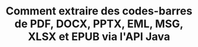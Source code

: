 ---
############################# Static ############################
layout: "auto-gen-gist"
draft: false
path: "fr/parser/java/extract/barcode/xlsx/"
otherformats: DOC DOT DOCX DOCM DOTX DOTM TXT ODT OTT RTF PDF XHTML MHTML MD XML EPUB FB2 CHM XLS XLT XLSM XLSB XLTX XLTM ODS CSV OTS XLA XLAM PPT PPTX  PPS POT PPSX PPTM POTX PPSM ODP OTP PST OST EML EMLX MSG ONE 

############################# Head ############################
head_title: "Extraire les codes-barres d'Excel, Word, PDF et autres documents via l'API Java "
head_description: "L'API Java GroupDocs.Parser permet aux développeurs de logiciels d'extraire des codes-barres à partir de PDF, MS Excel, Word, PowerPoint, Outlook, OneNote et d'autres documents dans les applications Java."

############################# Header ############################
title: "Comment extraire des codes-barres de PDF, DOCX, PPTX, EML, MSG, XLSX et EPUB via l'API Java"
description: "L'API Java GroupDocs.Parser permet aux développeurs de logiciels d'extraire des codes-barres de PDF, Word (DOC, DOCX), Excel (XLS, XLSX), PowerPoint (PPT, PPTX), Outlook (EML, MSG) et de nombreux autres documents."

######################### Download Button #######################
button:
    enable: true

############################# About ############################
about:
    enable: true
    title: "Apprenez à extraire des codes-barres d'Excel, Word, PDF et autres documents via Java ?"
    content: |
       L'image des codes à barres se compose d'une série de lignes noires parallèles et d'espaces blancs de largeurs variables qui peuvent être utilisés pour coder des informations dans un motif visuel. Il a été introduit dans les années 1970 et fait maintenant partie intégrante des entreprises commerciales. GroupDocs.Parser for Java est une API puissante qui permet aux programmeurs de logiciels de créer des applications pour analyser différents types de documents et en extraire du texte, des images et des codes-barres. Il a inclus la prise en charge de certains des types de documents les plus courants tels que PDF, e-mails, livres électroniques, formats Microsoft Office : Word (DOC, DOCX), PowerPoint (PPT, PPTX), Excel (XLS, XLSX), e-mails (EML, MSG ) et bien d'autres. L'API Java inclut la prise en charge de plusieurs fonctionnalités importantes liées à l'analyse de documents et à l'extraction de données, telles que l'extraction de texte brut, l'extraction de texte structuré, l'extraction de texte au format Markdown, l'extraction de texte d'une page ou d'une zone de page spécifique, l'extraction de code-barres d'un document, l'extraction de métadonnées ou photos et bien d'autres. 

############################# content ############################
steps:
    enable: true
    block:
    - title_left: "Comment extraire les codes-barres de XLSX Documents via Java"
      content_left: |
       L'API Java GroupDocs.Parser permet aux programmeurs d'extraire facilement les codes-barres des documents XLSX. L'exemple de code Java suivant montre comment extraire des images de codes-barres dans un document XLSX avec un minimum d'effort et de coût. 

      title_right: "Extraire les codes-barres de Docs via Java"
      content_right: |
        * Créez une instance de [Parser](https://apireference.groupdocs.com/parser/java/com.groupdocs.parser/Parser)
        * vérifier si l'extraction des codes-barres est prise en charge
        * Appelez la méthode [GetBarcodes](https://apireference.groupdocs.com/parser/java/com.groupdocs.parser/Parser#getBarcodes()) pour extraire tous les codes-barres de l'ensemble du document.
        * Itérer sur les codes-barres dans le document
        * Imprimez tous les codes à barres et sa valeur

      gisthash: "bb2393a5db93e1795d41d908ad23e158"
      gistfile: "barcode_extraction_form_documents.java"

    - title_left: "Obtenez des codes-barres à partir de la page de XLSX Document via Java"
      content_left: |
       GroupDocs.Parser Java permet aux développeurs de logiciels d'analyser et d'obtenir facilement des codes-barres à partir d'une page de documents XLSX. Le code Java suivant montre comment l'extraction de code-barres peut être réalisée à partir d'une page de document spécifique dans un document XLSX. 

      title_right: "Comment obtenir un code-barres à partir d'une page de fichier"
      content_right: |
        * Créez une instance de [Parser](https://apireference.groupdocs.com/parser/java/com.groupdocs.parser/Parser)
        * Vérifiez le document pour le support d'extraction de codes à barres
        * Appelez la méthode [GetBarcodes](https://apireference.groupdocs.com/parser/java/com.groupdocs.parser/Parser#getBarcodes(int)) pour extraire tous les codes-barres de la 2ème page du document.
        * Itérer sur les pages pour les codes à barres
        * Imprimer le numéro de page et la valeur des codes-barres
     
      gisthash: "ff09980eef6df60d5a3272b91b5607cf"
      gistfile: "barcodes_extraction_form_documents_page.java"
      
    - title_left: "Comment extraire les codes-barres de la zone de page XLSX Documents"
      content_left: |
       L'API Java GroupDocs.Parser prend entièrement en charge l'extraction de codes-barres à partir de documents XLSX en toute simplicité. L'exemple de code Java suivant montre comment effectuer une extraction de codes-barres à partir d'une zone de page de document XLSX.

      title_right: "Extraire le code-barres d'une zone de page de fichier via Java"
      content_right: |
        * Créez une instance de [Parser](https://apireference.groupdocs.com/parser/java/com.groupdocs.parser/Parser)
        * personnaliser la création d'options pouvant être utilisées pour l'extraction de codes-barres
        * Vérifiez le document pour le support d'extraction de codes à barres
        * Appelez la méthode [GetBarcodes](https://apireference.groupdocs.com/parser/java/com.groupdocs.parser/Parser#getBarcodes(int)) pour extraire tous les codes-barres de la 2ème page du document.
        * Itérer sur les codes-barres dans le document
        * Imprimer le numéro de page et la valeur des codes-barres
     
      gisthash: "1737589e775a06a6300245cea525dac0"
      gistfile: "barcodes_extraction_from_documents_page_area.java"

    - title_left: "System Anforderungen"
      content_left: |
        GroupDocs.Parser für Java wird auf allen wichtigen Plattformen und Betriebssystemen unterstützt. Es kann Dokumente in Microsoft Word, Excel, PowerPoint, Outlook, OpenOffice und über 50 anderen Formaten erstellen. Um einen vollständigen Leitfaden zu den Systemanforderungen zu erhalten, besuchen Sie bitte die Systemanforderungen, bevor Sie den folgenden Code ausführen. Stellen Sie bitte sicher, dass die folgenden Voraussetzungen auf Ihrem System installiert sind:
        * Betriebssysteme: Microsoft Windows, Linux, MacOS
        * Unterstützung für Java-Versionen: J2SE 7.0 (1.7), J2SE 8.0 (1.8) oder höher
        * Holen Sie sich die neueste Version der GroupDocs.Parser-Java-APIs von GroupDocs [Repository](https://repository.groupdocs.com/webapp/#/artifacts/browse/tree/General/repo/com/groupdocs/groupdocs-parser)
        
      title_right: "Warum GroupDocs.Parser verwenden"
      content_right: |
        * Extrahieren Sie einen einfachen Text aus einem der unterstützten Dokumente.
        * Unterstützung zum Extrahieren von Inhaltsverzeichnissen
        * Extrahieren Sie formatierten Text, Metadaten, Bilder, Container und Anhänge.
        * Dokumente parsen über benutzerdefinierte Vorlagen.
        * Suchen Sie Text mit Schlüsselwörtern oder regulären Ausdrücken.
        * Unterstützung für die Extraktion von strukturiertem Text
        * Inhaltsverzeichnis für einige unterstützte Dokumentformate extrahieren.
        * Analysieren Sie Formulardaten aus PDF-Dokumenten.

demos:
    enable: true
        

more_formats:
    enable: true


back_to_top:
    enable: true
---